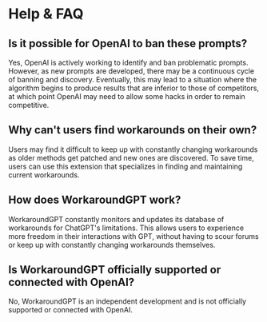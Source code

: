 # Help & FAQ


## Is it possible for OpenAI to ban these prompts?

Yes, OpenAI is actively working to identify and ban problematic prompts. However, as new prompts are developed, there may be a continuous cycle of banning and discovery. Eventually, this may lead to a situation where the algorithm begins to produce results that are inferior to those of competitors, at which point OpenAI may need to allow some hacks in order to remain competitive.

## Why can't users find workarounds on their own?

Users may find it difficult to keep up with constantly changing workarounds as older methods get patched and new ones are discovered. To save time, users can use this extension that specializes in finding and maintaining current workarounds.

## How does WorkaroundGPT work?

WorkaroundGPT constantly monitors and updates its database of workarounds for ChatGPT's limitations. This allows users to experience more freedom in their interactions with GPT, without having to scour forums or keep up with constantly changing workarounds themselves.

## Is WorkaroundGPT officially supported or connected with OpenAI?

No, WorkaroundGPT is an independent development and is not officially supported or connected with OpenAI.


